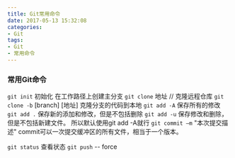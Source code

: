 ```yaml
---
title: Git常用命令
date: 2017-05-13 15:32:08
categories: 
- Git
tags: 
- Git
- 常用命令
---
```

### 常用Git命令
`git init`  初始化 在工作路径上创建主分支
`git clone` 地址 // 克隆远程仓库
`git clone -b` [branch] [地址] 克隆分支的代码到本地
`git add -A` 保存所有的修改
`git add .` 保存新的添加和修改，但是不包括删除
`git add -u` 保存修改和删除，但是不包括新建文件。
所以默认使用git add -A就行
`git commit –m` "本次提交描述" commit可以一次提交缓冲区的所有文件，相当于一个版本。
<!--more-->

`git status`  查看状态
`git push` -- force




